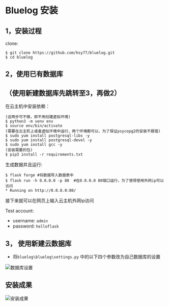 # Bluelog 安装

## 1，安装过程

clone:
```
$ git clone https://github.com/hsy77/bluelog.git
$ cd bluelog
```
## 2，使用已有数据库

## （使用新建数据库先跳转至3，再做2）

在云主机中安装依赖：

```
(这两步可不做，即不用创建虚拟环境)
$ python3 -m venv env  
$ source env/bin/activate  
(需要在云主机上或者虚拟环境中运行，两个环境都可以，为了保证psycopg2的安装不报错)
$ sudo yum install postgresql-libs -y
$ sudo yum install postgresql-devel -y
$ sudo yum install gcc -y
(安装需要的包)
$ pip3 install -r requirements.txt
```
生成数据并且运行:
```
$ flask forge #将数据导入数据表中
$ flask run -h 0.0.0.0 -p 80  #在0.0.0.0 80端口运行，为了使得使用外网ip可以访问
* Running on http://0.0.0.0:80/
```

接下来就可以在网页上输入云主机外网ip访问

Test account:

* username: `admin`
* password: `helloflask`



## 3， 使用新建云数据库

- 将`bluelog\bluelog\settings.py` 中的以下四个参数改为自己数据库的设置

![数据库设置](D:\这学期\云计算\云计算项目\bluelog\pic\数据库设置.jpg)

## 安装成果

![安装成果](D:\这学期\云计算\云计算项目\bluelog\pic\安装成果.jpg)